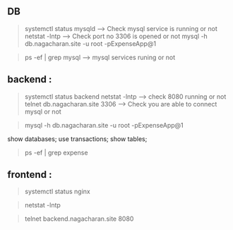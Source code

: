 DB
------
> systemctl status mysqld --> Check mysql service is running or not
> netstat -lntp --> Check port no 3306 is opened or not
> mysql -h db.nagacharan.site -u root -pExpenseApp@1

> ps -ef | grep mysql --> mysql services runing or not

backend :
-------
> systemctl status backend
> netstat -lntp --> check 8080 running or not
> telnet db.nagacharan.site 3306 --> Check you are able to connect mysql or not

> mysql -h db.nagacharan.site -u root -pExpenseApp@1

show databases;
use transactions;
show tables;

> ps -ef | grep expense 

frontend :
----------
> systemctl status nginx

> netstat -lntp

> telnet backend.nagacharan.site 8080

